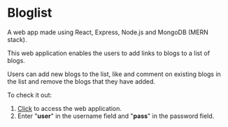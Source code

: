 # Bloglist

A web app made using React, Express, Node.js and MongoDB (MERN stack).

This web application enables the users to add links to blogs to a list of blogs. 

Users can add new blogs to the list, like and comment on existing blogs in the list and remove the blogs that they have added.


To check it out:
1. <a href="https://pacific-waters-38107.herokuapp.com/" target="_blank">Click</a> to access the web application.
2. Enter "__user__" in the username field and "__pass__" in the password field.
